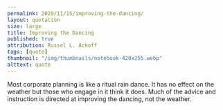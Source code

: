 ```yaml
---
permalink: 2020/11/15/improving-the-dancing/
layout: quotation
size: large
title: Improving the Dancing
published: true
attribution: Russel L. Ackoff
tags: [quote]
thumbnail: "/img/thumbnails/notebook-420x255.webp"
alttext: quote
---
```


Most corporate planning is like a ritual rain dance. It has
no effect on the weather but those who engage in it think it does.
Much of the advice and instruction is directed at improving the
dancing, not the weather.
